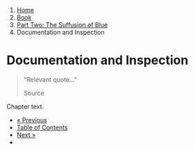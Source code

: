<ol class="breadcrumb">
  <li><a href="/">Home</a></li>
  <li><a href="/book/">Book</a></li>
  <li><a href="/book/2-0-0-overview/">Part Two: The Suffusion of Blue</a></li>
  <li class="active">Documentation and Inspection</li>
</ol>

# Documentation and Inspection

> "Relevant quote..."
> <footer>Source</footer>

Chapter text.

<ul class="pager">
  <li class="previous"><a href="/book/2-14-0-tree-shaker/">&laquo; Previous</a></li>
  <li><a href="/book/">Table of Contents</a></li>
  <li class="next"><a href="/book/2-16-0-foreign-libs/">Next &raquo;</a><li>
</ul>

